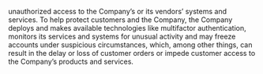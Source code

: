 unauthorized access to the Company’s or its vendors’ systems and services. To help protect customers and the Company, the
Company  deploys  and  makes  available  technologies  like  multifactor  authentication,  monitors  its  services  and  systems  for
unusual activity and may freeze accounts under suspicious circumstances, which, among other things, can result in the delay or
loss of customer orders or impede customer access to the Company’s products and services.